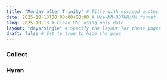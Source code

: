 ```yaml
---
title: "Monday after Trinity" # Title with escaped quotes
date: 2025-10-13T00:00:00+00:00 # Use-MM-DDTHH:MM format
slug: 2025-10-13 # Clean URL using only date
layout: "days/single" # Specify the layout for these pages
draft: false # Set to true to hide the page
---
```


### Collect


### Hymn